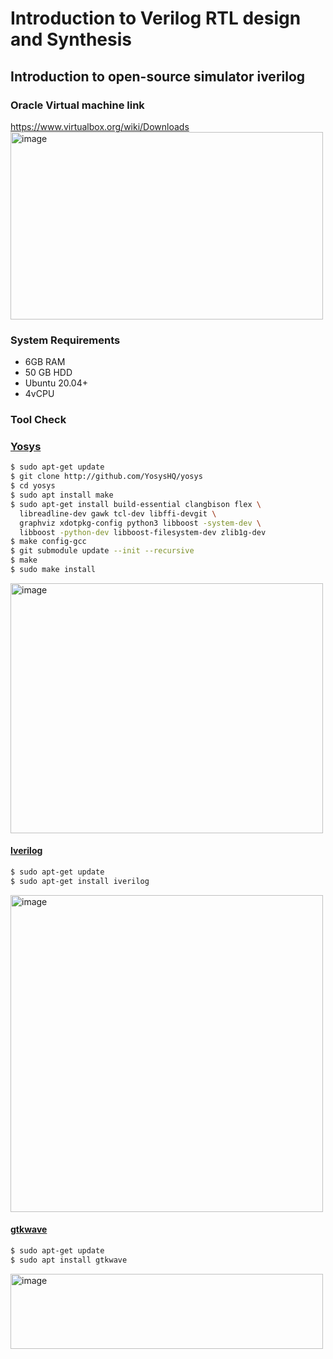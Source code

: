 # Introduction to Verilog RTL design and Synthesis

## Introduction to open-source simulator iverilog

### **Oracle Virtual machine link**
https://www.virtualbox.org/wiki/Downloads
<img width="500" height="300" alt="image" src="https://github.com/user-attachments/assets/7bd19570-d25a-4dfb-92fc-91abad89e48b" />

### **System Requirements**
  - 6GB RAM
  - 50 GB HDD
  - Ubuntu 20.04+
  - 4vCPU

### **Tool Check**

### <ins>**Yosys**</ins>
```bash
$ sudo apt-get update
$ git clone http://github.com/YosysHQ/yosys
$ cd yosys
$ sudo apt install make
$ sudo apt-get install build-essential clangbison flex \
  libreadline-dev gawk tcl-dev libffi-devgit \
  graphviz xdotpkg-config python3 libboost -system-dev \
  libboost -python-dev libboost-filesystem-dev zlib1g-dev
$ make config-gcc
$ git submodule update --init --recursive
$ make
$ sudo make install
```
<img width="500" height="400" alt="image" src="https://github.com/user-attachments/assets/d471ae7a-2fab-47b1-9ccb-a5ac5bff32be" />

#### <ins>**Iverilog**</ins>
```bash
$ sudo apt-get update
$ sudo apt-get install iverilog
```
<img width="500" height="507" alt="image" src="https://github.com/user-attachments/assets/f168cc2f-e880-4a99-8838-d3a68cd9760a" />

#### <ins>**gtkwave**</ins>
```bash
$ sudo apt-get update
$ sudo apt install gtkwave
```
<img width="500" height="120" alt="image" src="https://github.com/user-attachments/assets/6b95cca0-fdb1-4407-b8f6-1b6ad72bb8ce" />
